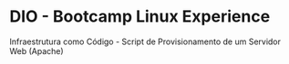 # DIO - Bootcamp Linux Experience
Infraestrutura como Código - Script de Provisionamento de um Servidor Web (Apache)
